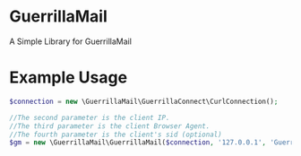 GuerrillaMail
=============

A Simple Library for GuerrillaMail

Example Usage
=============

```php
$connection = new \GuerrillaMail\GuerrillaConnect\CurlConnection();

//The second parameter is the client IP.
//The third parameter is the client Browser Agent.
//The fourth parameter is the client's sid (optional)
$gm = new \GuerrillaMail\GuerrillaMail($connection, '127.0.0.1', 'GuerrillaMail_Library');
```
